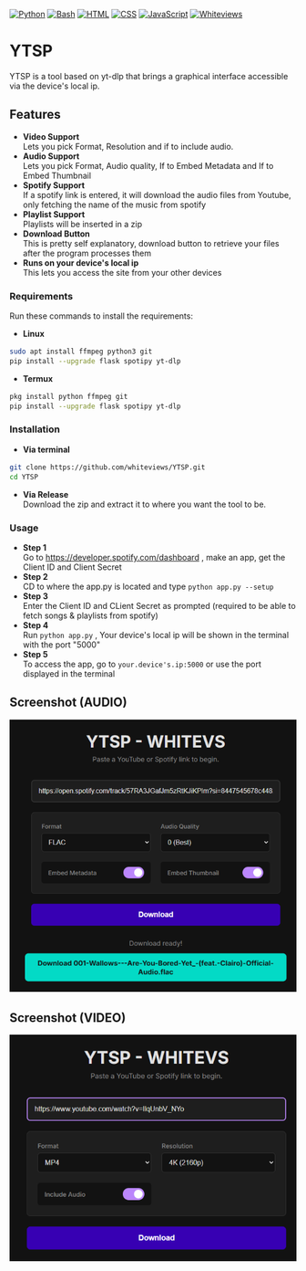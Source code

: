 [![Python](https://img.shields.io/badge/language-Python%203-blue.svg)](https://www.python.org)
[![Bash](https://img.shields.io/badge/language-Bash-blue.svg)](https://www.gnu.org/software/bash/)
[![HTML](https://img.shields.io/badge/language-HTML-blue.svg)](https://html.spec.whatwg.org/)
[![CSS](https://img.shields.io/badge/language-CSS-blue.svg)](https://www.w3.org/TR/css/#css)
[![JavaScript](https://img.shields.io/badge/language-javascript-blue.svg)](https://ecma-international.org/publications-and-standards/standards/ecma-262/)
[![Whiteviews](https://github.com/whiteviews/Badges/blob/main/WAB.svg)](https://github.com/whiteviews)


# YTSP
YTSP is a tool based on yt-dlp that brings a graphical interface accessible via the device's local ip.

## Features
- **Video Support**  
Lets you pick Format, Resolution and if to include audio. 
- **Audio Support**  
Lets you pick Format, Audio quality, If to Embed Metadata and If to Embed Thumbnail
- **Spotify Support**  
If a spotify link is entered, it will download the audio files from Youtube, only fetching the name of the music from spotify
- **Playlist Support**  
Playlists will be inserted in a zip
- **Download Button**  
This is pretty self explanatory, download button to retrieve your files after the program processes them
- **Runs on your device's local ip**  
This lets you access the site from your other devices

### Requirements
Run these commands to install the requirements:
- **Linux**  
```bash
sudo apt install ffmpeg python3 git
pip install --upgrade flask spotipy yt-dlp
```
- **Termux**  
```bash
pkg install python ffmpeg git
pip install --upgrade flask spotipy yt-dlp
```
### Installation  
- **Via terminal**  
```bash
git clone https://github.com/whiteviews/YTSP.git
cd YTSP
```
- **Via Release**  
Download the zip and extract it to where you want the tool to be.

### Usage
- **Step 1**  
Go to https://developer.spotify.com/dashboard , make an app, get the Client ID and Client Secret
- **Step 2**  
CD to where the app.py is located and type ```python app.py --setup```
- **Step 3**  
Enter the Client ID and CLient Secret as prompted (required to be able to fetch songs & playlists from spotify)
- **Step 4**  
Run ```python app.py``` , Your device's local ip will be shown in the terminal with the port "5000"
- **Step 5**  
To access the app, go to ```your.device's.ip:5000``` or use the port displayed in the terminal
## Screenshot (AUDIO)
<img src="readme/Image1.png">  

## Screenshot (VIDEO)
<img src="readme/Image2.png">
